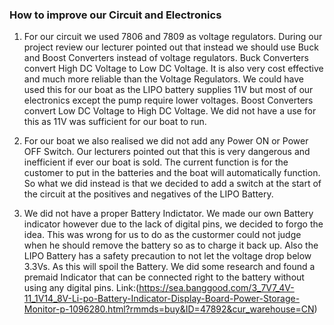 ### How to improve our Circuit and Electronics

1) For our circuit we used 7806 and 7809 as voltage regulators.
During our project review our lecturer pointed out that instead we should use Buck and Boost Converters instead of voltage regulators.
Buck Converters convert High DC Voltage to Low DC Voltage. It is also very cost effective and much more reliable than the Voltage Regulators. We could have used this for our boat as the LIPO battery supplies 11V but most of our electronics except the pump require lower voltages.
Boost Converters convert Low DC Voltage to High DC Voltage. We did not have a use for this as 11V was sufficient for our boat to run.

2) For our boat we also realised we did not add any Power ON or Power OFF Switch.
Our lecturers pointed out that this is very dangerous and inefficient if ever our boat is sold. 
The current function is for the customer to put in the batteries and the boat will automatically function.
So what we did instead is that we decided to add a switch at the start of the circuit at the positives and negatives of the LIPO Battery.

3) We did not have a proper Battery Indictator.
We made our own Battery indicator however due to the lack of digital pins, we decided to forgo the idea.
This was wrong for us to do as the custormer could not judge when he should remove the battery so as to charge it back up.
Also the LIPO Battery has a safety precaution to not let the voltage drop below 3.3Vs. As this will spoil the Battery.
We did some research and found a premaid Indicator that can be connected right to the battery without using any digital pins.
Link:(https://sea.banggood.com/3_7V7_4V-11_1V14_8V-Li-po-Battery-Indicator-Display-Board-Power-Storage-Monitor-p-1096280.html?rmmds=buy&ID=47892&cur_warehouse=CN)

